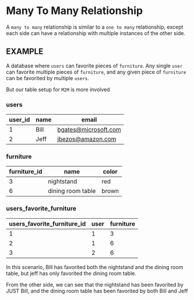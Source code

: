 # Many To Many Relationship

A `many to many` relationship is similar to a `one to many` relationship, except each side can have a relationship with multiple instances of the other side.


## EXAMPLE

A database where `users` can favorite pieces of `furniture`. Any single `user` can favorite multiple pieces of `furniture`, and any given piece of `furniture` can be favorited by multiple `users`.

But our table setup for `M2M` is more involved

### users

user_id | name | email 
--- | --- | ---
1 | Bill | bgates@microsoft.com
2 | Jeff | jbezos@amazon.com

### furniture

furniture_id | name | color
--- | --- | ---
3 | nightstand | red 
6 | dining room table | brown

### users_favorite_furniture
users_favorite_furniture_id | user | furniture
--- | --- | ---
1 | 1 | 3
2 | 1 | 6
3 | 2 | 6

In this scenario, Bill has favorited both the nightstand and the dining room table, but jeff has only favorited the dining room table.

From the other side, we can see that the nightstand has been favorited by JUST Bill, and the dining room table has been favorited by both Bill and Jeff